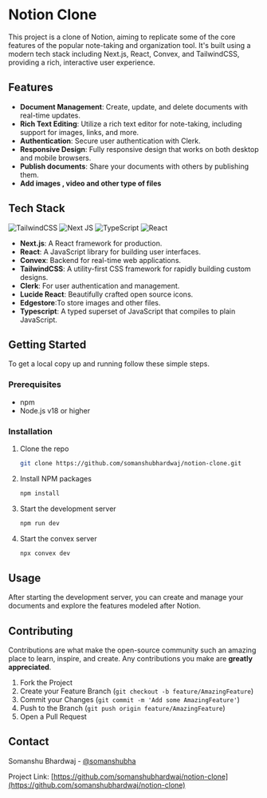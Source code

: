 
# Notion Clone

This project is a clone of Notion, aiming to replicate some of the core features of the popular note-taking and organization tool. It's built using a modern tech stack including Next.js, React, Convex, and TailwindCSS, providing a rich, interactive user experience.

## Features

- **Document Management**: Create, update, and delete documents with real-time updates.
- **Rich Text Editing**: Utilize a rich text editor for note-taking, including support for images, links, and more.
- **Authentication**: Secure user authentication with Clerk.
- **Responsive Design**: Fully responsive design that works on both desktop and mobile browsers.
- **Publish documents**: Share your documents with others by publishing them.
- **Add images , video and other type of files**

## Tech Stack

![TailwindCSS](https://img.shields.io/badge/tailwindcss-%2338B2AC.svg?style=for-the-badge&logo=tailwind-css&logoColor=white) ![Next JS](https://img.shields.io/badge/Next-black?style=for-the-badge&logo=next.js&logoColor=white) ![TypeScript](https://img.shields.io/badge/typescript-%23007ACC.svg?style=for-the-badge&logo=typescript&logoColor=white) ![React](https://img.shields.io/badge/react-%2320232a.svg?style=for-the-badge&logo=react&logoColor=%2361DAFB)

- **Next.js**: A React framework for production.
- **React**: A JavaScript library for building user interfaces.
- **Convex**: Backend for real-time web applications.
- **TailwindCSS**: A utility-first CSS framework for rapidly building custom designs.
- **Clerk**: For user authentication and management.
- **Lucide React**: Beautifully crafted open source icons.
- **Edgestore**:To store images and other files.
- **Typescript**: A typed superset of JavaScript that compiles to plain JavaScript.

## Getting Started

To get a local copy up and running follow these simple steps.

### Prerequisites

- npm
- Node.js v18 or higher

### Installation

1. Clone the repo

   ```sh
   git clone https://github.com/somanshubhardwaj/notion-clone.git
   ```

2. Install NPM packages

   ```sh
   npm install
   ```

3. Start the development server

   ```sh
   npm run dev
   ```

4. Start the convex server

   ```sh
   npx convex dev
   ```

## Usage

After starting the development server, you can create and manage your documents and explore the features modeled after Notion.

## Contributing

Contributions are what make the open-source community such an amazing place to learn, inspire, and create. Any contributions you make are **greatly appreciated**.

1. Fork the Project
2. Create your Feature Branch (`git checkout -b feature/AmazingFeature`)
3. Commit your Changes (`git commit -m 'Add some AmazingFeature'`)
4. Push to the Branch (`git push origin feature/AmazingFeature`)
5. Open a Pull Request

## Contact

Somanshu Bhardwaj - [@somanshubha](https://twitter.com/somanshubha)

Project Link: [https://github.com/somanshubhardwaj/notion-clone](https://github.com/somanshubhardwaj/notion-clone)
